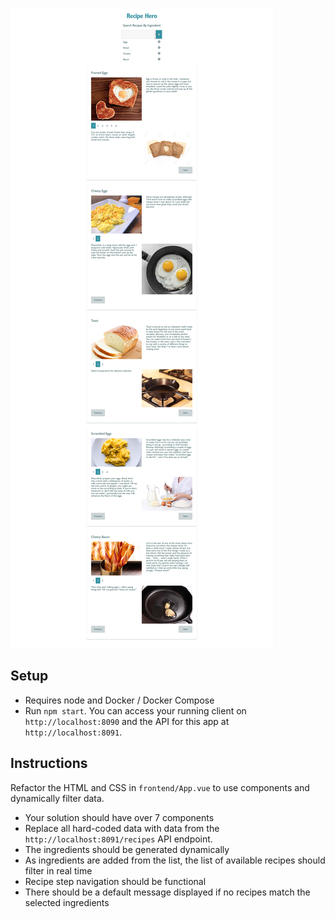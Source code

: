 ![Recipe Hero example](recipe-hero.jpg)

## Setup

* Requires node and Docker / Docker Compose
* Run `npm start`. You can access your running client on `http://localhost:8090` and the API for this app at `http://localhost:8091`.

## Instructions

Refactor the HTML and CSS in `frontend/App.vue` to use components and dynamically filter data.

* Your solution should have over 7 components
* Replace all hard-coded data with data from the `http://localhost:8091/recipes` API endpoint.
* The ingredients should be generated dynamically
* As ingredients are added from the list, the list of available recipes should filter in real time
* Recipe step navigation should be functional
* There should be a default message displayed if no recipes match the selected ingredients
